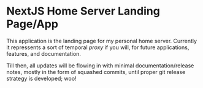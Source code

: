 # NextJS Home Server Landing Page/App

This application is the landing page for my personal home server. Currently it repressents a sort of temporal *proxy* if you will, for future applications, features, and documentation. 

Till then, all updates will be flowing in with minimal documentation/release notes, mostly in the form of squashed commits, until proper git release strategy is developed; woo!

